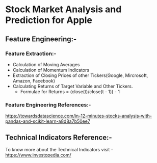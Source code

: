 # Stock Market Analysis and Prediction for Apple

## Feature Engineering:-
### Feature Extraction:- 
* Calculation of Moving Averages
* Calculation of Momentum Indicators
* Extraction of Closing Prices of other Tickers(Google, Mircrosoft, Amazon, Facebook)
* Calculating Returns of Target Variable and Other Tickers.
  - Formulae for Returns = (close(t)/close(t - 1)) - 1
### Feature Engineering References:-
https://towardsdatascience.com/in-12-minutes-stocks-analysis-with-pandas-and-scikit-learn-a8d8a7b50ee7


## Technical Indicators Reference:-
To know more about the Technical Indicators visit - https://www.investopedia.com/


